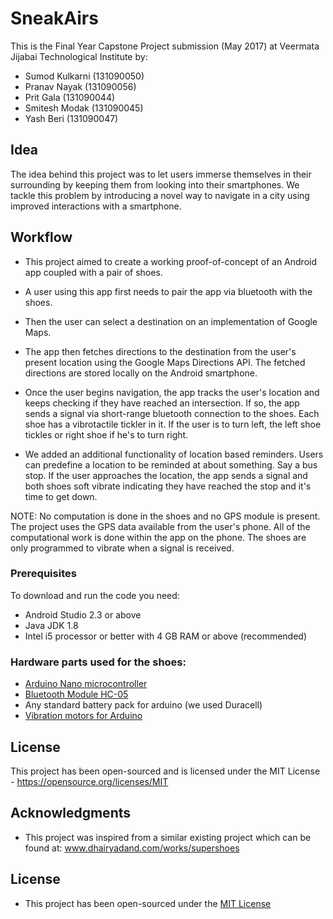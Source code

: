 # SneakAirs 

This is the Final Year Capstone Project submission (May 2017) at Veermata Jijabai Technological Institute by:

* Sumod Kulkarni (131090050)
* Pranav Nayak (131090056)
* Prit Gala (131090044)
* Smitesh Modak (131090045)
* Yash Beri (131090047)

## Idea

The idea behind this project was to let users immerse themselves in their surrounding by keeping them from looking into their smartphones. We tackle this problem by introducing a novel way to navigate in a city using improved interactions with a smartphone.


## Workflow

* This project aimed to create a working proof-of-concept of an Android app coupled with a pair of shoes.
* A user using this app first needs to pair the app via bluetooth with the shoes.
* Then the user can select a destination on an implementation of Google Maps.
* The app then fetches directions to the destination from the user's present location using the Google Maps Directions API.
The fetched directions are stored locally on the Android smartphone. 
* Once the user begins navigation, the app tracks the user's location and keeps checking if they have reached an intersection. If so, the app sends a signal via short-range bluetooth connection to the shoes. 
Each shoe has a vibrotactile tickler in it. If the user is to turn left, the left shoe tickles or right shoe if he's to turn right.

* We added an additional functionality of location based reminders.
Users can predefine a location to be reminded at about something. Say a bus stop.
If the user approaches the location, the app sends a signal and both shoes soft vibrate indicating they have reached the stop and it's time to get down.

NOTE: No computation is done in the shoes and no GPS module is present. The project uses the GPS data available from the user's phone. All of the computational work is done within the app on the phone. The shoes are only programmed to vibrate when a signal is received.

### Prerequisites

To download and run the code you need:

* Android Studio 2.3 or above
* Java JDK 1.8
* Intel i5 processor or better with 4 GB RAM or above (recommended)


### Hardware parts used for the shoes:

* [Arduino Nano microcontroller](https://www.amazon.com/gp/aw/d/B0713XK923/ref=mp_s_a_1_3?ie=UTF8&qid=1515420839&sr=8-3&pi=AC_SX236_SY340_QL65&keywords=arduino+nano&dpPl=1&dpID=51d1hIDOGxL&ref=plSrch)
* [Bluetooth Module HC-05](https://www.amazon.com/gp/aw/d/B074GMQ6G3/ref=mp_s_a_1_7?ie=UTF8&qid=1515420732&sr=8-7&pi=AC_SX236_SY340_FMwebp_QL65&keywords=hc05+bluetooth+module&dpPl=1&dpID=5126rOXcenL&ref=plSrch)
* Any standard battery pack for arduino (we used Duracell)
* [Vibration motors for Arduino](https://www.amazon.com/Vibrating-Vibration-Arduino-Projects-9000RPM/dp/B075V4HV31)


## License

This project has been open-sourced and is licensed under the MIT License - https://opensource.org/licenses/MIT

## Acknowledgments

* This project was inspired from a similar existing project which can be found at: www.dhairyadand.com/works/supershoes

## License

* This project has been open-sourced under the [MIT License](https://opensource.org/licenses/MIT)

